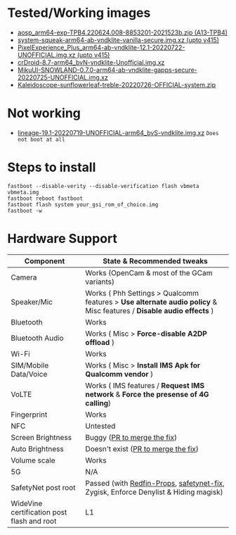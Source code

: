 # Tested/Working images
- [aosp_arm64-exp-TPB4.220624.008-8853201-2021523b.zip (A13-TPB4)](https://developer.android.com/about/versions/13/gsi-release-notes#downloads)
- [system-squeak-arm64-ab-vndklite-vanilla-secure.img.xz (upto v415)](https://github.com/phhusson/treble_experimentations/releases)
- [PixelExperience_Plus_arm64-ab-vndklite-12.1-20220722-UNOFFICIAL.img.xz (upto v415)](https://github.com/ponces/treble_build_pe/releases)
- [crDroid-8.7-arm64_bvN-vndklite-Unofficial.img.xz](https://sourceforge.net/projects/gsi-projects/files/v415/crDroid-8.7/crDroid-8.7-arm64_bvN-vndklite-Unofficial.img.xz/download)
- [MikuUI-SNOWLAND-0.7.0-arm64-ab-vndklite-gapps-secure-20220725-UNOFFICIAL.img.xz](https://github.com/xiaoleGun/treble_build_miku/releases)
- [Kaleidoscope-sunflowerleaf-treble-20220726-OFFICIAL-system.zip](https://kaleidoscope.ink/download.html?device=meowmobile/treble)


# Not working
- [lineage-19.1-20220719-UNOFFICIAL-arm64_bvS-vndklite.img.xz](https://sourceforge.net/projects/andyyan-gsi/files/lineage-19.x) `Does not boot at all`

# Steps to install

```
fastboot --disable-verity --disable-verification flash vbmeta vbmeta.img
fastboot reboot fastboot
fastboot flash system your_gsi_rom_of_choice.img
fastboot -w
```


# Hardware Support

| Component | State & Recommended tweaks  |
| --- | --- |
| Camera | Works (OpenCam & most of the GCam variants) |
| Speaker/Mic | Works ( Phh Settings > Qualcomm features > **Use alternate audio policy** & Misc features / **Disable audio effects** ) |
| Bluetooth | Works |
| Bluetooth Audio | Works ( Misc > **Force-disable A2DP offload** ) |
| Wi-Fi | Works |
| SIM/Mobile Data/Voice | Works ( Misc > **Install IMS Apk for Qualcomm vendor** ) |
| VoLTE | Works ( IMS features / **Request IMS network** & **Force the presense of 4G calling**) |
| Fingerprint | Works |
| NFC | Untested |
| Screen Brightness | Buggy ([PR to merge the fix](https://github.com/phhusson/vendor_hardware_overlay/pull/605)) |
| Auto Brightness | Doesn't exist ([PR to merge the fix](https://github.com/phhusson/vendor_hardware_overlay/pull/605)) |
| Volume scale | Works |
| 5G | N/A |
| SafetyNet post root | Passed (with [Redfin-Props](https://github.com/Pixel-Props/redfin/releases), [safetynet-fix](https://github.com/kdrag0n/safetynet-fix/releases), Zygisk, Enforce Denylist & Hiding magisk) |
| WideVine certification post flash and root | L1 |

